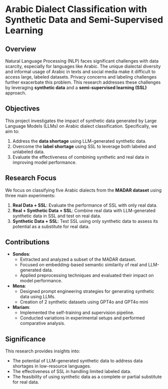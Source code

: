 # Arabic Dialect Classification with Synthetic Data and Semi-Supervised Learning

## Overview
Natural Language Processing (NLP) faces significant challenges with data scarcity, especially for languages like Arabic. The unique dialectal diversity and informal usage of Arabic in texts and social media make it difficult to access large, labeled datasets. Privacy concerns and labeling challenges further exacerbate this problem. This research addresses these challenges by leveraging **synthetic data** and a **semi-supervised learning (SSL)** approach.

## Objectives
This project investigates the impact of synthetic data generated by Large Language Models (LLMs) on Arabic dialect classification. Specifically, we aim to:
1. Address the **data shortage** using LLM-generated synthetic data.
2. Overcome the **label shortage** using SSL to leverage both labeled and unlabeled data.
3. Evaluate the effectiveness of combining synthetic and real data in improving model performance.

## Research Focus
We focus on classifying five Arabic dialects from the **MADAR dataset** using three main experiments:
1. **Real Data + SSL**: Evaluate the performance of SSL with only real data.
2. **Real + Synthetic Data + SSL**: Combine real data with LLM-generated synthetic data in SSL and test on real data.
3. **Synthetic Data + SSL**: Test SSL using only synthetic data to assess its potential as a substitute for real data.

## Contributions
- **Sondos**: 
  - Extracted and analyzed a subset of the MADAR dataset.
  - Focused on embedding-based semantic similarity of real and LLM-generated data.
  - Applied preprocessing techniques and evaluated their impact on model performance.
- **Mena**: 
  - Designed prompt engineering strategies for generating synthetic data using LLMs.
  - Creation of 2 synthetic datasets using GPT4o and GPT4o mini
- **Mariam**: 
  - Implemented the self-training and supervision pipeline.
  - Conducted variations in experimental setups and performed comparative analysis.

## Significance
This research provides insights into:
- The potential of LLM-generated synthetic data to address data shortages in low-resource languages.
- The effectiveness of SSL in handling limited labeled data.
- The feasibility of using synthetic data as a complete or partial substitute for real data.

